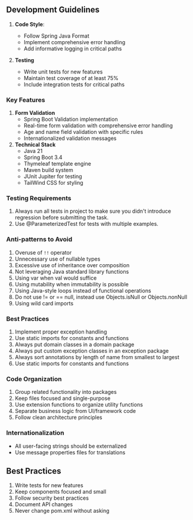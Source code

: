 ## Development Guidelines
1. **Code Style**:
    - Follow Spring Java Format
    - Implement comprehensive error handling
    - Add informative logging in critical paths

2. **Testing**
    - Write unit tests for new features
    - Maintain test coverage of at least 75%
    - Include integration tests for critical paths

### Key Features

1. **Form Validation**
    - Spring Boot Validation implementation
    - Real-time form validation with comprehensive error handling
    - Age and name field validation with specific rules
    - Internationalized validation messages
2. **Technical Stack**
    - Java 21
    - Spring Boot 3.4
    - Thymeleaf template engine
    - Maven build system
    - JUnit Jupiter for testing
    - TailWind CSS for styling
   
### Testing Requirements
1. Always run all tests in project to make sure you didn't introduce regression before submitting the task.
2. Use @ParameterizedTest for tests with multiple examples.

### Anti-patterns to Avoid
1. Overuse of `!!` operator
2. Unnecessary use of nullable types
3. Excessive use of inheritance over composition
4. Not leveraging Java standard library functions
5. Using var when val would suffice
6. Using mutability when immutability is possible 
7. Using Java-style loops instead of functional operations 
8. Do not use != or == null, instead use Objects.isNull or Objects.nonNull
9. Using wild card imports

### Best Practices
1. Implement proper exception handling
2. Use static imports for constants and functions
3. Always put domain classes in a domain package 
4. Always put custom exception classes in an exception package
5. Always sort annotations by length of name from smallest to largest
6. Use static imports for constants and functions

### Code Organization
1. Group related functionality into packages
2. Keep files focused and single-purpose
3. Use extension functions to organize utility functions
4. Separate business logic from UI/framework code
5. Follow clean architecture principles

### Internationalization
- All user-facing strings should be externalized
- Use message properties files for translations

## Best Practices
1. Write tests for new features
2. Keep components focused and small
3. Follow security best practices
4. Document API changes
5. Never change pom.xml without asking